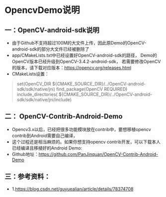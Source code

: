# OpencvDemo说明
## 一：OpenCV-android-sdk说明
- 由于Github不支持超过100M的大文件上传，因此原Demo的OpenCV-android-sdk的部分大文件已经被删除了
- app/CMakeLists.txt中已经设置好OpenCV-android-sdk的路径， Demo的OpenCV版本已经升级到OpenCV-3.4.2-android-sdk，
若需要修改OpenCV的版本，请下载对应版本：https://opencv.org/releases.html 
- CMakeLists设置：
> set(OpenCV_DIR ${CMAKE_SOURCE_DIR}/../OpenCV-android-sdk/sdk/native/jni) 
> find_package(OpenCV REQUIRED)   
> include_directories( ${CMAKE_SOURCE_DIR}/../OpenCV-android-sdk/sdk/native/jni/include) 
## 二： OpenCV-Contrib-Android-Demo
- Opencv3.x以后，已经把很多功能模块放在contrib中，要想移植opencv contrib到Android需要自己编译，
- 这个过程还是相当麻烦的。如果你想支持opencv contrib开发，可以下载本人已经编译且移植好的Android Demo:
- Github地址：https://github.com/PanJinquan/OpenCV-Contrib-Android-Demo

## 三：参考资料：
- 1.https://blog.csdn.net/guyuealian/article/details/78374708
